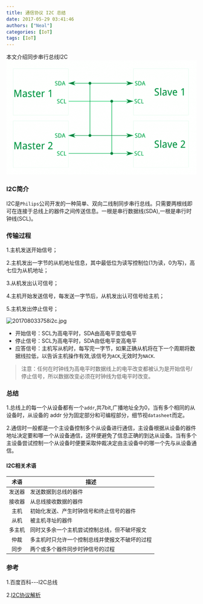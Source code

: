 ```yaml
---
title: 通信协议 I2C 总结
date: 2017-05-29 03:41:46
authors: ["Neal"]
categories: [IoT]
tags: [IoT]
---
```


本文介绍同步串行总线I2C
![i2c](/images/i2c.png "i2c")
<!--more-->
### I2C简介
I2C是`Philips`公司开发的一种简单、双向二线制同步串行总线。只需要两根线即可在连接于总线上的器件之间传送信息。一根是串行数据线(SDA),一根是串行时钟线(SCL)。
### 传输过程
1.主机发送开始信号；

2.主机发出一字节的从机地址信息，其中最低位为读写控制位(1为读，0为写)，高七位为从机地址；

3.从机发出认可信号；

4.主机开始发送信号，每发送一字节后，从机发出认可信号给主机；

5.主机发出停止信号；

![201708033758i2c.jpg](http://7xseex.com1.z0.glb.clouddn.com/201708033758i2c.jpg)

* 开始信号：SCL为高电平时，SDA由高电平变低电平
* 停止信号：SCL为高电平时，SDA由低电平变高电平
* 应答信号：主机写从机时，每写完一字节，如果正确从机将在下一个周期将数据线拉低，以告诉主机操作有效,该信号为`ACK`,无效时为`NACK`.

> 注意：任何在时钟线为高电平时数据线上的电平改变都被认为是开始信号/停止信号，所以数据改变必须在时钟线为低电平时改变。

### 总结
1.总线上的每一个从设备都有一个`addr`,共7bit,广播地址全为0，当有多个相同的从设备时，从设备的 addr 分为固定部分和可编程部分，细节视`datasheet`而定。

2.通信时一般都是一个主设备控制多个从设备进行通信，主设备根据从设备的器件地址决定要和哪一个从设备通信，这样便避免了信息正确的到达从设备。当有多个主设备尝试控制一个从设备时便要采取仲裁决定由主设备中的哪一个先与从设备通信。

#### I2C相关术语
|术语|描述|
|:-----:|--------------|
|发送器|发送数据到总线的器件|
|接收器|从总线接收数据的器件|
|主机|初始化发送、产生时钟信号和终止信号的器件|
|从机|被主机寻址的器件|
|多主机|同时又多余一个主机尝试控制总线，但不破坏报文|
|仲裁|多主机时只允许一个控制总线并使报文不破坏的过程|
|同步|两个或多个器件同步时钟信号的过程|

### 参考
1.百度百科---I2C总线

2.[I2C协议解析](http://blog.csdn.net/g_salamander/article/details/8016698)

